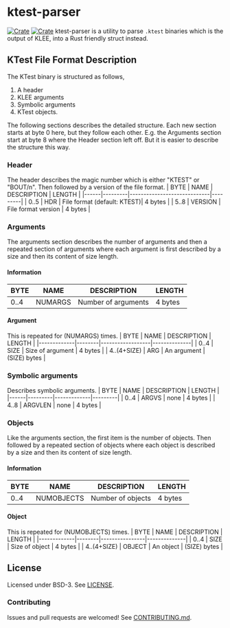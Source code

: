 # ktest-parser
[![Crate](https://img.shields.io/crates/v/ktest-parser)](https://crates.io/crates/ktest-parser)
[![Crate](https://img.shields.io/docsrs/ktest-parser)](https://docs.rs/ktest-parser)
ktest-parser is a utility to parse `.ktest` binaries which is the output of KLEE, into a Rust friendly struct instead.

## KTest File Format Description
The KTest binary is structured as follows, 
1. A header 
2. KLEE arguments 
3. Symbolic arguments
4. KTest objects.

The following sections describes the detailed structure. Each new section starts at byte 0 here, but they follow each other. E.g. the Arguments section start at byte 8 where the Header section left off. But it is easier to describe the structure this way.

### Header
The header describes the magic number which is either "KTEST" or "BOUT/n". Then followed
by a version of the file format.
| BYTE | NAME    | DESCRIPTION                 | LENGTH  |
|------|---------|-----------------------------|---------|
| 0..5 | HDR     | File format (default: KTEST)| 4 bytes |
| 5..8 | VERSION | File format version         | 4 bytes |

### Arguments
The arguments section describes the number of arguments and then a repeated section of
arguments where each argument is first described by a size and then its content of size length.
#### Information
| BYTE | NAME   | DESCRIPTION                 | LENGTH  |
|------|--------|-----------------------------|---------|
| 0..4 | NUMARGS| Number of arguments         | 4 bytes |

#### Argument
This is repeated for (NUMARGS) times.
| BYTE        | NAME   | DESCRIPTION      | LENGTH       |
|-------------|--------|------------------|--------------|
| 0..4        | SIZE   | Size of argument | 4 bytes      |
| 4..(4+SIZE) | ARG    | An argument      | (SIZE) bytes |        

### Symbolic arguments
Describes symbolic arguments.
| BYTE | NAME    | DESCRIPTION | LENGTH  |
|------|---------|-------------|---------|
| 0..4 | ARGVS   | none        | 4 bytes |
| 4..8 | ARGVLEN | none        | 4 bytes |

### Objects
Like the arguments section, the first item is the number of objects. Then followed by
a repeated section of objects where each object is described by a size and then its content
of size length.
#### Information
| BYTE | NAME      | DESCRIPTION       | LENGTH  |
|------|-----------|-------------------|---------|
| 0..4 | NUMOBJECTS| Number of objects | 4 bytes |

#### Object
This is repeated for (NUMOBJECTS) times.
| BYTE        | NAME   | DESCRIPTION    | LENGTH       |
|-------------|--------|----------------|--------------|
| 0..4        | SIZE   | Size of object | 4 bytes      |
| 4..(4+SIZE) | OBJECT | An object      | (SIZE) bytes |

## License
Licensed under BSD-3. See [LICENSE](/LICENSE).

### Contributing
Issues and pull requests are welcomed! See [CONTRIBUTING.md](/CONTRIBUTING.md).
